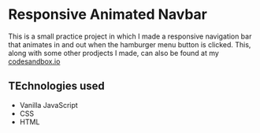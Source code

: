 # Responsive Animated Navbar

This is a small practice project in which I made a responsive navigation bar that animates in and out when the hamburger menu button is clicked. This, along with some other prodjects I made, can also be found at my [codesandbox.io](https://codesandbox.io/u/Ralence)

## TEchnologies used

- Vanilla JavaScript
- CSS
- HTML
